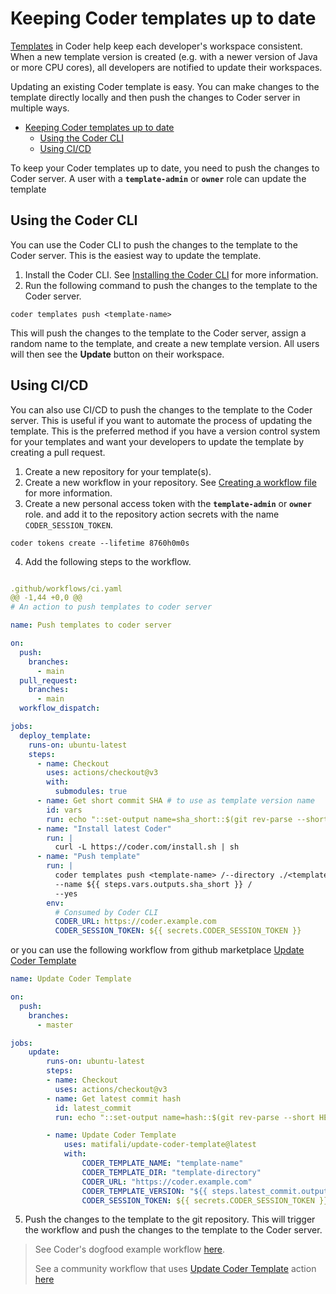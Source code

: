 # Keeping Coder templates up to date

[Templates](https://coder.com/docs/v2/latest/templates) in Coder help keep each developer's workspace consistent. When a new template version is created (e.g. with a newer version of Java or more CPU cores), all developers are notified to update their workspaces.  

Updating an existing Coder template is easy. You can make changes to the template directly locally and then push the changes to Coder server in multiple ways.

- [Keeping Coder templates up to date](#keeping-coder-templates-up-to-date)
  - [Using the Coder CLI](#using-the-coder-cli)
  - [Using CI/CD](#using-cicd)

To keep your Coder templates up to date, you need to push the changes to Coder server. A user with a **`template-admin`** or **`owner`** role can update the template

## Using the Coder CLI

You can use the Coder CLI to push the changes to the template to the Coder server. This is the easiest way to update the template.

1. Install the Coder CLI. See [Installing the Coder CLI](https://coder.com/docs/v2/latest/install) for more information.
2. Run the following command to push the changes to the template to the Coder server.

```shell
coder templates push <template-name>
```

This will push the changes to the template to the Coder server, assign a random name to the template, and create a new template version. All users will then see the **Update** button on their workspace.

## Using CI/CD

You can also use CI/CD to push the changes to the template to the Coder server. This is useful if you want to automate the process of updating the template. This is the preferred method if you have a version control system for your templates and want your developers to update the template by creating a pull request.

1. Create a new repository for your template(s).
2. Create a new workflow in your repository. See [Creating a workflow file](https://docs.github.com/en/actions/learn-github-actions/introduction-to-github-actions#creating-a-workflow-file) for more information.
3. Create a new personal access token with the **`template-admin`** or **`owner`** role. and add it to the repository action secrets with the name `CODER_SESSION_TOKEN`.

```shell
coder tokens create --lifetime 8760h0m0s
```

4. Add the following steps to the workflow.

```yaml

.github/workflows/ci.yaml
@@ -1,44 +0,0 @@
# An action to push templates to coder server

name: Push templates to coder server

on:
  push:
    branches:
      - main
  pull_request:
    branches:
      - main
  workflow_dispatch:

jobs:
  deploy_template:
    runs-on: ubuntu-latest
    steps:
      - name: Checkout
        uses: actions/checkout@v3
        with:
          submodules: true
      - name: Get short commit SHA # to use as template version name
        id: vars
        run: echo "::set-output name=sha_short::$(git rev-parse --short HEAD)"
      - name: "Install latest Coder"
        run: |
          curl -L https://coder.com/install.sh | sh
      - name: "Push template"
        run: |
          coder templates push <template-name> /--directory ./<template-directory> /
          --name ${{ steps.vars.outputs.sha_short }} /
          --yes
        env:
          # Consumed by Coder CLI
          CODER_URL: https://coder.example.com
          CODER_SESSION_TOKEN: ${{ secrets.CODER_SESSION_TOKEN }}

```

or you can use the following workflow from github marketplace [Update Coder Template](https://github.com/marketplace/actions/update-coder-template)

```yaml
name: Update Coder Template

on:
  push:
    branches:
      - master

jobs:
    update:
        runs-on: ubuntu-latest
        steps:
        - name: Checkout
          uses: actions/checkout@v3
        - name: Get latest commit hash
          id: latest_commit
          run: echo "::set-output name=hash::$(git rev-parse --short HEAD)"

        - name: Update Coder Template
            uses: matifali/update-coder-template@latest
            with:
                CODER_TEMPLATE_NAME: "template-name"
                CODER_TEMPLATE_DIR: "template-directory"
                CODER_URL: "https://coder.example.com"
                CODER_TEMPLATE_VERSION: "${{ steps.latest_commit.outputs.hash }}"
                CODER_SESSION_TOKEN: ${{ secrets.CODER_SESSION_TOKEN }}
```

5. Push the changes to the template to the git repository. This will trigger the workflow and push the changes to the template to the Coder server.

> See Coder's dogfood example workflow [here](https://github.com/coder/coder/main/.github/workflows/dogfood.yaml).
>
> See a community workflow that uses [Update Coder Template](https://github.com/marketplace/actions/update-coder-template) action [here](https://github.com/matifali/coder-templates/blob/main/.github/workflows/deeplearning.yaml)
